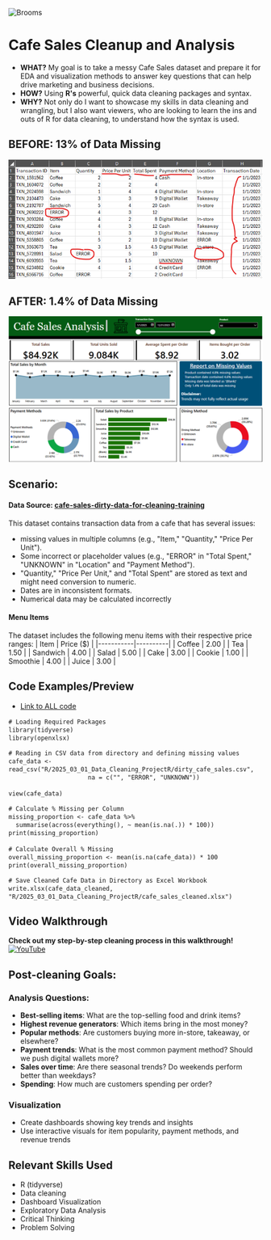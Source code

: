 ![Brooms](https://media.istockphoto.com/id/1028718088/vector/mop-and-broom-for-cleaning.jpg?s=612x612&w=0&k=20&c=i-cO6Gl1XsX-09fBvLCUsrlNtIaHMzgHirSITadQd7o=)
# Cafe Sales Cleanup and Analysis
- **WHAT?** My goal is to take a messy Cafe Sales dataset and prepare it for EDA and visualization methods to answer key questions that can help drive marketing and business decisions.
- **HOW?** Using **R's** powerful, quick data cleaning packages and syntax.
- **WHY?** Not only do I want to showcase my skills in data cleaning and wrangling, but I also want viewers, who are looking to learn the ins and outs of R for data cleaning, to understand how the syntax is used.

## BEFORE: 13% of Data Missing
![messy_data](messy_data_example.png)

## AFTER: 1.4% of Data Missing
![cafe_dashboard](Cafe_Sales_dashboard.png)


## Scenario:
#### Data Source: [cafe-sales-dirty-data-for-cleaning-training](https://www.kaggle.com/datasets/ahmedmohamed2003/cafe-sales-dirty-data-for-cleaning-training) 
This dataset contains transaction data from a cafe that has several issues:
- missing values in multiple columns (e.g., "Item," "Quantity," "Price Per Unit").
- Some incorrect or placeholder values (e.g., "ERROR" in "Total Spent," "UNKNOWN" in "Location" and "Payment Method").
- "Quantity," "Price Per Unit," and "Total Spent" are stored as text and might need conversion to numeric.
- Dates are in inconsistent formats.
- Numerical data may be calculated incorrectly

#### Menu Items
The dataset includes the following menu items with their respective price ranges:
| Item      | Price ($) |
|-----------|----------|
| Coffee    | 2.00     |
| Tea       | 1.50     |
| Sandwich  | 4.00     |
| Salad     | 5.00     |
| Cake      | 3.00     |
| Cookie    | 1.00     |
| Smoothie  | 4.00     |
| Juice     | 3.00     |


## Code Examples/Preview
- [Link to ALL code](https://github.com/17tking/Data-Cleaning-with-R/blob/main/R/2025_03_01_Data_Cleaning_ProjectR/Cafe_Cleanup.R)
```{r Packages used}
# Loading Required Packages
library(tidyverse)
library(openxlsx)
```

```{Reading in CSV data and defining NA values}
# Reading in CSV data from directory and defining missing values
cafe_data <- read_csv("R/2025_03_01_Data_Cleaning_ProjectR/dirty_cafe_sales.csv",
                      na = c("", "ERROR", "UNKNOWN"))

view(cafe_data) 
```

```{r}
# Calculate % Missing per Column
missing_proportion <- cafe_data %>%
  summarise(across(everything(), ~ mean(is.na(.)) * 100))
print(missing_proportion)

# Calculate Overall % Missing
overall_missing_proportion <- mean(is.na(cafe_data)) * 100
print(overall_missing_proportion)
```

```{r}
# Save Cleaned Cafe Data in Directory as Excel Workbook
write.xlsx(cafe_data_cleaned, "R/2025_03_01_Data_Cleaning_ProjectR/cafe_sales_cleaned.xlsx")
```


## Video Walkthrough
**Check out my step-by-step cleaning process in this walkthrough!**
[![YouTube](http://i.ytimg.com/vi/X7EqOOTmcFc/hqdefault.jpg)](https://www.youtube.com/watch?v=X7EqOOTmcFc)


## Post-cleaning Goals:
  ### Analysis Questions:
  - **Best-selling items**: What are the top-selling food and drink items?
  - **Highest revenue generators**: Which items bring in the most money?
  - **Popular methods**: Are customers buying more in-store, takeaway, or elsewhere?
  - **Payment trends**: What is the most common payment method? Should we push digital wallets more?
  - **Sales over time**: Are there seasonal trends? Do weekends perform better than weekdays?
  - **Spending**: How much are customers spending per order?
 
  ### Visualization
  - Create dashboards showing key trends and insights
  - Use interactive visuals for item popularity, payment methods, and revenue trends

## Relevant Skills Used
- R (tidyverse)
- Data cleaning
- Dashboard Visualization
- Exploratory Data Analysis
- Critical Thinking
- Problem Solving

